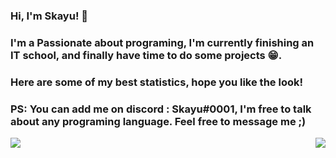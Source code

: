 ### Hi, I'm Skayu! 👋
### I'm a Passionate about programing, I'm currently finishing an IT school, and finally have time to do some projects 😁.
### Here are some of my best statistics, hope you like the look!

### PS: You can add me on discord : Skayu#0001, I'm free to talk about any programing language. Feel free to message me ;)

<img align="center" src="https://github-readme-stats.vercel.app/api?username=Skayux&show_icons=true&theme=vue-dark">
<img align="right" src="https://github-readme-stats.vercel.app/api/top-langs/?username=skayux&langs_count=8&theme=vue-dark">
